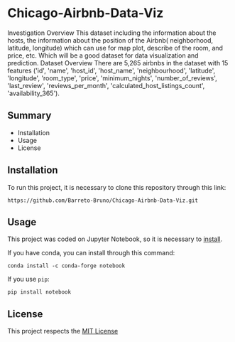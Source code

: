 # Chicago-Airbnb-Data-Viz
Investigation Overview This dataset including the information about the hosts, the information about the position of the Airbnb( neighborhood, latitude, longitude) which can use for map plot, describe of the room, and price, etc. Which will be a good dataset for data visualization and prediction. Dataset Overview There are 5,265 airbnbs in the dataset with 15 features ('id', 'name', 'host_id', 'host_name', 'neighbourhood', 'latitude', 'longitude', 'room_type', 'price', 'minimum_nights', 'number_of_reviews', 'last_review', 'reviews_per_month', 'calculated_host_listings_count', 'availability_365').

## Summary
* Installation
* Usage
* License

## Installation
To run this project, it is necessary to clone this repository through this link:
```
https://github.com/Barreto-Bruno/Chicago-Airbnb-Data-Viz.git
```

## Usage
This project was coded on Jupyter Notebook, so it is necessary to [install](https://jupyter.org/install). 

If you have conda, you can install through this command:
```
conda install -c conda-forge notebook
```
If you use `pip`:
```
pip install notebook
```

## License

This project respects the [MIT License](https://choosealicense.com/licenses/mit/)
